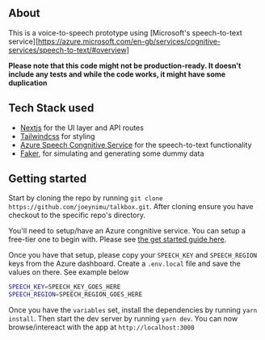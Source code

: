 ## About

This is a voice-to-speech prototype using [Microsoft's speech-to-text service][https://azure.microsoft.com/en-gb/services/cognitive-services/speech-to-text/#overview]

**Please note that this code might not be production-ready. It doesn't include any tests and while the code works, it might have some duplication**

## Tech Stack used

- [Nextjs](https://nextjs.org/) for the UI layer and API routes
- [Tailwindcss](https://tailwindcss.com/) for styling
- [Azure Speech Congnitive Service](https://azure.microsoft.com/en-gb/services/cognitive-services/speech-to-text/#overview) for the speech-to-text functionality
- [Faker](https://github.com/marak/Faker.js/), for simulating and generating some dummy data

## Getting started

Start by cloning the repo by running `git clone https://github.com/joeynimu/talkbox.git`. After cloning ensure you have checkout to the specific repo's directory.

You'll need to setup/have an Azure congnitive service. You can setup a free-tier one to begin with. Please see [the get started guide here](https://azure.microsoft.com/en-gb/free/cognitive-services/).

Once you have that setup, please copy your `SPEECH_KEY` and `SPEECH_REGION` keys from the Azure dashboard. Create a `.env.local` file and save the values on there. See example below

```bash
SPEECH_KEY=SPEECH_KEY_GOES_HERE
SPEECH_REGION=SPEECH_REGION_GOES_HERE
```

Once you have the `variables` set, install the dependencies by running `yarn install`. Then start the dev server by running `yarn dev`. You can now browse/intereact with the app at `http://localhost:3000`
